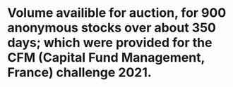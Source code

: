 # Volume availible for auction, for 900 anonymous stocks over about 350 days; which were provided for the CFM (Capital Fund Management, France) challenge 2021. 


